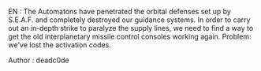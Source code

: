 EN : The Automatons have penetrated the orbital defenses set up by S.E.A.F. and completely destroyed our guidance systems. In order to carry out an in-depth strike to paralyze the supply lines, we need to find a way to get the old interplanetary missile control consoles working again. Problem: we've lost the activation codes.

Author : deadc0de

